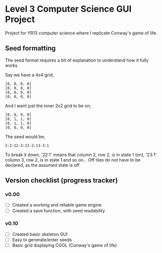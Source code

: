 # Level 3 Computer Science GUI Project
Project for YR13 computer science where I replicate Conway's game of life.

## Seed formatting
The seed format requires a bit of explanation to understand how it fully works

Say we have a 4x4 grid;
```
[0, 0, 0, 0]
[0, 0, 0, 0]
[0, 0, 0, 0]
[0, 0, 0, 0]
```

And I want just the inner 2x2 grid to be on;
```
[0, 0, 0, 0]
[0, 1, 1, 0]
[0, 1, 1, 0]
[0, 0, 0, 0]
```

The seed would be;
```
2-2:12-3:13-2:13-3:1
```

To break it down, '22:1' means that column 2, row 2, is in state 1 (on), '23:1' column 3, row 2, is in state 1 and so on...
Off tiles do not have to be declared, as the assumed state is off

## Version checklist (progress tracker)
### v0.00
- [ ] Created a working and reliable game engine
- [ ] Created a save function, with seed readability

### v0.10
- [ ] Created basic skeleton GUI
- [ ] Easy to generate/enter seeds
- [ ] Basic grid displaying CGOL (Conway's game of life)